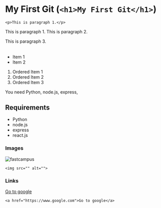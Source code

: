 # My First Git (`<h1>My First Git</h1>`)

`<p>This is paragraph 1.</p>`

This is paragraph 1.
This is paragraph 2.

This is paragraph 3.

##

###

####

#####

######

- Item 1
- Item 2

1. Ordered Item 1
2. Ordered Item 2
3. Ordered Item 3

You need Python, node.js, express,

## Requirements

- Python
- node.js
- express
- react.js

### Images

![fastcampus](https://www.filepicker.io/api/file/GiggkOYEQvi3VyxKUJ0b)

`<img src="" alt="">`

### Links

[Go to google](https://www.google.com)

`<a href="https://www.google.com">Go to google</a>`